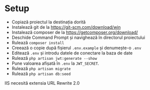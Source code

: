 # Setup
- Copiază proiectul la destinația dorită
- Instalează git de la https://git-scm.com/download/win
- Instalează composer de la https://getcomposer.org/download/
- Deschide Command Prompt și navighează în directorul proiectului
- Rulează `composer install`
- Creează o copie după fișierul `.env.example` și denumește-o `.env`
- Editează `.env` și introdu datele de conectare la baza de date
- Rulează `php artisan jwt:generate --show`
- Pune valoarea afișată în `.env` la `JWT_SECRET`.
- Rulează `php artisan migrate`
- Rulează `php artisan db:seed`

IIS necesită extensia URL Rewrite 2.0
